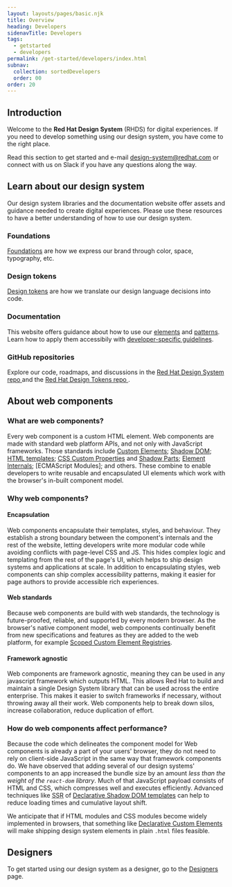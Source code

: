 ```yaml
---
layout: layouts/pages/basic.njk
title: Overview
heading: Developers
sidenavTitle: Developers
tags:
  - getstarted
  - developers
permalink: /get-started/developers/index.html
subnav:
  collection: sortedDevelopers
  order: 00
order: 20
---
```



## Introduction

Welcome to the **Red Hat Design System** (RHDS) for digital experiences. If you need to develop something using our design system, you have come to the right place.

Read this section to get started and e-mail [design-system@redhat.com](mailto:design-system@redhat.com) or connect with us on Slack if you have any questions along the way.


## Learn about our design system

Our design system libraries and the documentation website offer assets and guidance needed to create digital experiences. Please use these resources to have a better understanding of how to use our design system.

<div class="grid sm-two-columns">
  <div>
    <h3>Foundations</h3>
    <p>
      <a href="/foundations">Foundations</a> 
      are how we express our brand through color, space, typography, etc.
    </p>
  </div>
  <div>
    <h3>Design tokens</h3>
    <p>
      <a href="tokens">Design tokens</a> 
      are how we translate our design language decisions into code.
    </p>
  </div>
  <div>
    <h3>Documentation</h3>
    <p>
      This website offers guidance about how to use our 
      <a href="/elements">elements</a> and <a href="/patterns">patterns</a>.
      Learn how to apply them accessibily with
      <a href="/accessibility/development/">developer-specific guidelines</a>.
    </p>
  </div>
  <div>
    <h3>GitHub repositories</h3>
    <p>
      Explore our code, roadmaps, and discussions in the 
      <a href="https://github.com/RedHat-UX/red-hat-design-system">
        Red Hat Design System repo
      </a> and the <a href="https://github.com/RedHat-UX/red-hat-design-tokens">
        Red Hat Design Tokens repo
      </a>.
    </p>
  </div>
</div>


## About web components

### What are web components?

Every web component is a custom HTML element. Web components are made with standard web platform APIs, and not only with JavaScript frameworks. Those standards include [Custom Elements][ce]; [Shadow DOM][sd]; [HTML templates][te]; [CSS Custom Properties][cssprop] and [Shadow Parts][csspart]; [Element Internals][internals]; [ECMAScript Modules]; and others. These combine to enable developers to write reusable and encapsulated UI elements which work with the browser's in-built component model.

### Why web components?

#### Encapsulation

Web components encapsulate their templates, styles, and behaviour. They establish a strong boundary between the component's internals and the rest of the website, letting developers write more modular code while avoiding conflicts with page-level CSS and JS. This hides complex logic and templating from the rest of the page's UI, which helps to ship design systems and applications at scale. In addition to encapsulating styles, web components can ship complex accessibility patterns, making it easier for page authors to provide accessible rich experiences.

#### Web standards

Because web components are build with web standards, the technology is future-proofed, reliable, and supported by every modern browser. As the browser's native component model, web components continually benefit from new specifications and features as they are added to the web platform, for example [Scoped Custom Element Registries][scoped].

#### Framework agnostic

Web components are framework agnostic, meaning they can be used in any javascript framework which outputs HTML. This allows Red Hat to build and maintain a single Design System library that can be used across the entire enterprise. This makes it easier to switch frameworks if necessary, without throwing away all their work. Web components help to break down silos, increase collaboration, reduce duplication of effort.

### How do web components affect performance?

Because the code which delineates the component model for Web components is already a part of your users' browser, they do not need to rely on client-side JavaScript in the same way that framework components do. We have observed that adding several of our design systems' components to an app increased the bundle size by an amount _less than the weight of the `react-dom` library_. Much of that JavaScript payload consists of HTML and CSS, which compresses well and executes efficiently. Advanced techniques like <abbr title="server-side rendering">SSR</abbr> of [Declarative Shadow DOM templates][dsd] can help to reduce loading times and cumulative layout shift.

We anticipate that if HTML modules and CSS modules become widely implemented in browsers, that something like [Declarative Custom Elements][dce] will make shipping design system elements in plain `.html` files feasible.

<uxdot-feedback>
  <h2>Designers</h2>
  <p>To get started using our design system as a designer, go to the <a href="get-started/designers">Designers</a> page.</p>
</uxdot-feedback>

[ce]: https://html.spec.whatwg.org/dev/custom-elements.html#custom-elements
[sd]: https://dom.spec.whatwg.org/#shadow-trees
[te]: https://html.spec.whatwg.org/dev/scripting.html#the-template-element
[cssprop]: https://www.w3.org/TR/css-variables/
[csspart]: https://www.w3.org/TR/css-shadow-parts-1/
[internals]: https://html.spec.whatwg.org/dev/custom-elements.html#element-internals
[scoped]: https://github.com/WICG/webcomponents/blob/gh-pages/proposals/Scoped-Custom-Element-Registries.md
[dsd]: https://html.spec.whatwg.org/dev/scripting.html#attr-template-shadowrootmode
[dce]: https://github.com/WICG/webcomponents/issues/1009
